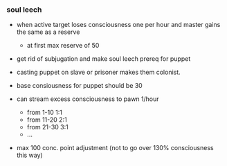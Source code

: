 ### soul leech
- when active target loses consciousness one per hour and master gains the same as a reserve
	- at first max reserve of 50

- get rid of subjugation and make soul leech prereq for puppet

- casting puppet on slave or prisoner makes them colonist.

- base consiousness for puppet should be 30

- can stream excess consciousness to pawn 1/hour
	- from 1-10 1:1
	- from 11-20 2:1
	- from 21-30 3:1
	- ...
- max 100 conc. point adjustment (not to go over 130% consciousness this way)
